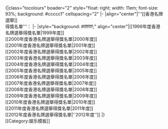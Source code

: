 <div>
{|class="tocolours" boader="2" style="float: right; width: 11em; font-size: 93%; background: #ccccc1" cellspacing="2"
|-
|align="center"|'''[[香港名牌選舉]]<br/>得獎名單'''：
|-
|style="background: #ffffff;" align="center"|[[1999年度香港名牌選舉得獎名單|1999年度]]<br/>[[2000年度香港名牌選舉得獎名單|2000年度]]<br/>[[2001年度香港名牌選舉得獎名單|2001年度]]<br/>[[2002年度香港名牌選舉得獎名單|2002年度]]<br/>[[2003年度香港名牌選舉得獎名單|2003年度]]<br/>[[2004年度香港名牌選舉得獎名單|2004年度]]<br/>[[2005年度香港名牌選舉得獎名單|2005年度]]<br/>[[2006年度香港名牌選舉得獎名單|2006年度]]<br/>[[2007年度香港名牌選舉得獎名單|2007年度]]<br/>[[2008年度香港名牌選舉得獎名單|2008年度]]<br/>[[2009年度香港名牌選舉得獎名單|2009年度]]<br/>[[2010年度香港名牌選舉得獎名單|2010年度]]<br/>[[2011年度香港名牌選舉得獎名單|2011年度]]<br/>[[2012年度香港名牌選舉得獎名單|''2012年度'']]
|}
</div>
<noinclude>[[Category:娱乐模板]]</noinclude>